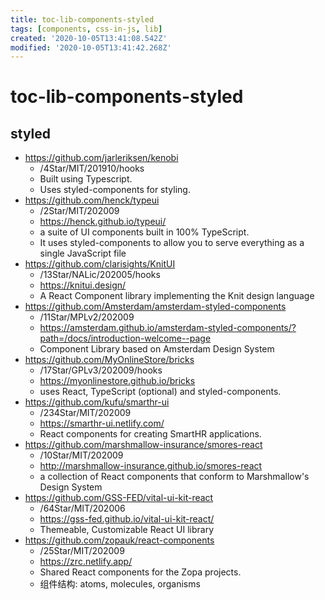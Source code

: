 ```yaml
---
title: toc-lib-components-styled
tags: [components, css-in-js, lib]
created: '2020-10-05T13:41:08.542Z'
modified: '2020-10-05T13:41:42.268Z'
---
```


# toc-lib-components-styled

## styled

- https://github.com/jarleriksen/kenobi
  - /4Star/MIT/201910/hooks
  - Built using Typescript.
  - Uses styled-components for styling.
- https://github.com/henck/typeui
  - /2Star/MIT/202009
  - https://henck.github.io/typeui/
  - a suite of UI components built in 100% TypeScript. 
  - It uses styled-components to allow you to serve everything as a single JavaScript file
- https://github.com/clarisights/KnitUI
  - /13Star/NALic/202005/hooks
  - https://knitui.design/
  - A React Component library implementing the Knit design language
- https://github.com/Amsterdam/amsterdam-styled-components
  - /11Star/MPLv2/202009
  - https://amsterdam.github.io/amsterdam-styled-components/?path=/docs/introduction-welcome--page
  - Component Library based on Amsterdam Design System
- https://github.com/MyOnlineStore/bricks
  - /17Star/GPLv3/202009/hooks
  - https://myonlinestore.github.io/bricks
  - uses React, TypeScript (optional) and styled-components.
- https://github.com/kufu/smarthr-ui
  - /234Star/MIT/202009
  - https://smarthr-ui.netlify.com/
  - React components for creating SmartHR applications.
- https://github.com/marshmallow-insurance/smores-react
  - /10Star/MIT/202009
  - http://marshmallow-insurance.github.io/smores-react
  - a collection of React components that conform to Marshmallow's Design System 
- https://github.com/GSS-FED/vital-ui-kit-react
  - /64Star/MIT/202006
  - https://gss-fed.github.io/vital-ui-kit-react/
  - Themeable, Customizable React UI library
- https://github.com/zopauk/react-components
  - /25Star/MIT/202009
  - https://zrc.netlify.app/
  - Shared React components for the Zopa projects.
  - 组件结构: atoms, molecules, organisms
